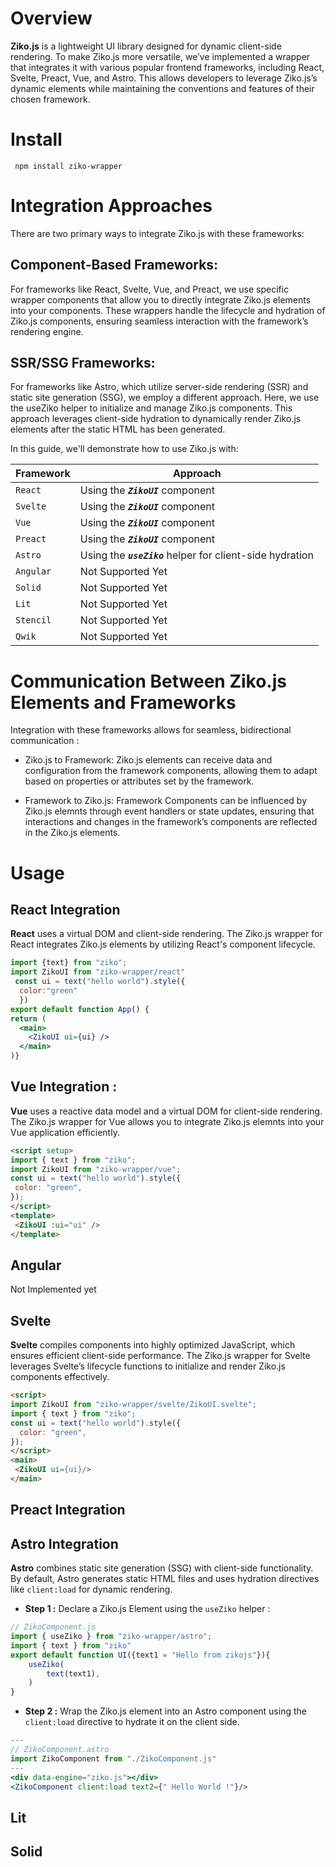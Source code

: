 # Overview

**Ziko.js** is a lightweight UI library designed for dynamic client-side rendering. To make Ziko.js more versatile, we’ve implemented a wrapper that integrates it with various popular frontend frameworks, including React, Svelte, Preact, Vue, and Astro. This allows developers to leverage Ziko.js’s dynamic elements while maintaining the conventions and features of their chosen framework.

# Install
```shell
 npm install ziko-wrapper
```

# Integration Approaches 
There are two primary ways to integrate Ziko.js with these frameworks:

## Component-Based Frameworks: 
For frameworks like React, Svelte, Vue, and Preact, we use specific wrapper components that allow you to directly integrate Ziko.js elements into your components. These wrappers handle the lifecycle and hydration of Ziko.js components, ensuring seamless interaction with the framework’s rendering engine.

## SSR/SSG Frameworks: 
For frameworks like Astro, which utilize server-side rendering (SSR) and static site generation (SSG), we employ a different approach. Here, we use the useZiko helper to initialize and manage Ziko.js components. This approach leverages client-side hydration to dynamically render Ziko.js elements after the static HTML has been generated.

In this guide, we'll demonstrate how to use Ziko.js with:

|Framework|Approach|
|-|-|
|`React`|Using the ***`ZikoUI`*** component|
|`Svelte`|Using the ***`ZikoUI`*** component|
|`Vue`|Using the ***`ZikoUI`*** component|
|`Preact`|Using the ***`ZikoUI`*** component|
|`Astro`|Using the ***`useZiko`*** helper for client-side hydration|
|`Angular`|Not Supported Yet|
|`Solid`|Not Supported Yet|
|`Lit`|Not Supported Yet|
|`Stencil`|Not Supported Yet|
|`Qwik`|Not Supported Yet|

# Communication Between Ziko.js Elements and Frameworks
Integration with these frameworks allows for seamless, bidirectional communication :
 - Ziko.js to Framework: Ziko.js elements can receive data and configuration from the framework components, allowing them to adapt based on properties or attributes set by the framework.

 - Framework to Ziko.js: Framework Components can be influenced by Ziko.js elemnts through event handlers or state updates, ensuring that interactions and changes in the framework’s components are reflected in the Ziko.js elements.

# Usage
## React Integration

**React** uses a virtual DOM and client-side rendering. The Ziko.js wrapper for React integrates Ziko.js elements by utilizing React's component lifecycle.

  ```jsx
  import {text} from "ziko";
  import ZikoUI from "ziko-wrapper/react"
   const ui = text("hello world").style({
    color:"green"
    })
  export default function App() {
  return (
    <main>
      <ZikoUI ui={ui} />
    </main>
  )}
  ```
## Vue Integration :

**Vue** uses a reactive data model and a virtual DOM for client-side rendering. The Ziko.js wrapper for Vue allows you to integrate Ziko.js elemnts into your Vue application efficiently.
 ```html
<script setup>
import { text } from "ziko";
import ZikoUI from "ziko-wrapper/vue";
const ui = text("hello world").style({
  color: "green",
});
</script>
<template>
  <ZikoUI :ui="ui" />
</template>
  ```
## Angular 
 Not Implemented yet
## Svelte
**Svelte** compiles components into highly optimized JavaScript, which ensures efficient client-side performance. The Ziko.js wrapper for Svelte leverages Svelte’s lifecycle functions to initialize and render Ziko.js components effectively.

```html
<script>
import ZikoUI from "ziko-wrapper/svelte/ZikoUI.svelte";
import { text } from "ziko";
const ui = text("hello world").style({
  color: "green",
});
</script>
<main>
 <ZikoUI ui={ui}/>
</main>

```
## Preact Integration

## Astro Integration

**Astro** combines static site generation (SSG) with client-side functionality. By default, Astro generates static HTML files and uses hydration directives like `client:load` for dynamic rendering.

- **Step 1 :** Declare a Ziko.js Element using the `useZiko` helper :
```js
// ZikoComponent.js
import { useZiko } from "ziko-wrapper/astro";
import { text } from "ziko"
export default function UI({text1 = "Hello from zikojs"}){
    useZiko(
        text(text1),
    )
}
```
- **Step 2 :** Wrap the Ziko.js element into an Astro component using the `client:load` directive to hydrate it on the client side.
```jsx
---
// ZikoComponent.astro
import ZikoComponent from "./ZikoComponent.js"
---
<div data-engine="ziko.js"></div>
<ZikoComponent client:load text2={" Hello World !"}/>
```

## Lit 
## Solid 


